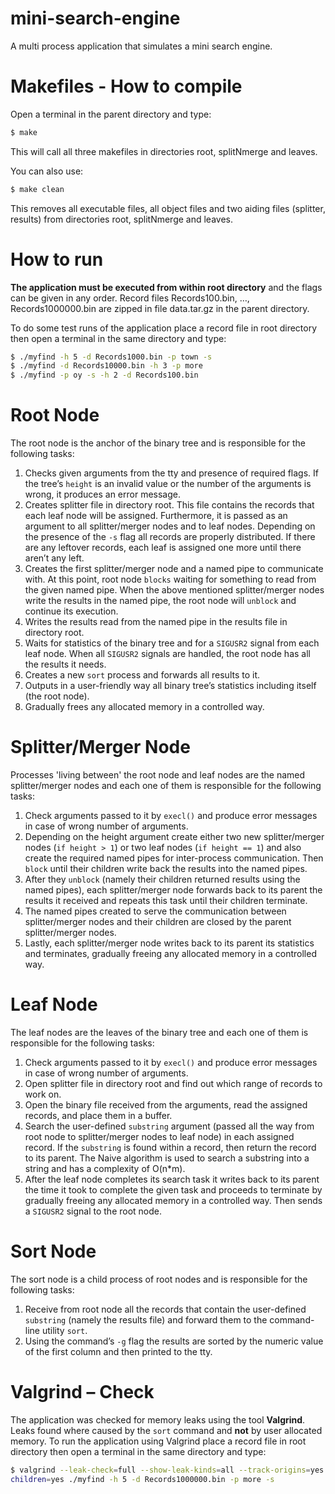 # mini-search-engine
A multi process application that simulates a mini search engine.

# Makefiles - How to compile
Open a terminal in the parent directory and type:
```sh
$ make
```
This will call all three makefiles in directories root, splitNmerge and leaves.

You can also use:
```sh
$ make clean
```
This removes all executable files, all object files and two aiding files 
(splitter, results) from directories root, splitNmerge and leaves.

# How to run
**The application must be executed from within root directory** and the flags 
can be given in any order. Record files Records100.bin, …, Records1000000.bin 
are zipped in file data.tar.gz in the parent directory.

To do some test runs of the application place a record file in root directory 
then open a terminal in the same directory and type:
```sh
$ ./myfind -h 5 -d Records1000.bin -p town -s
$ ./myfind -d Records10000.bin -h 3 -p more
$ ./myfind -p oy -s -h 2 -d Records100.bin
```

# Root Node
The root node is the anchor of the binary tree and is responsible for the 
following tasks:
1.	Checks given arguments from the tty and presence of required flags. 
If the tree’s `height` is an invalid value or the number of the arguments 
is wrong, it produces an error message.
2.	Creates splitter file in directory root. This file contains the records 
that each leaf node will be assigned. Furthermore, it is passed as an argument 
to all splitter/merger nodes and to leaf nodes. Depending on the presence of 
the `-s` flag all records are properly distributed. If there are any leftover 
records, each leaf is assigned one more until there aren’t any left.
3.	Creates the first splitter/merger node and a named pipe to communicate with. 
At this point, root node `blocks` waiting for something to read from the given 
named pipe. When the above mentioned splitter/merger nodes write the results in 
the named pipe, the root node will `unblock` and continue its execution.
4.	Writes the results read from the named pipe in the results file in 
directory root.
5.	Waits for statistics of the binary tree and for a `SIGUSR2` signal from each 
leaf node. When all `SIGUSR2` signals are handled, the root node has all the 
results it needs.
6.	Creates a new `sort` process and forwards all results to it.
7.	Outputs in a user-friendly way all binary tree’s statistics including 
itself (the root node).
8.	Gradually frees any allocated memory in a controlled way.

# Splitter/Merger Node
Processes 'living between' the root node and leaf nodes are the named 
splitter/merger nodes and each one of them is responsible for the following tasks:
1.	Check arguments passed to it by `execl()` and produce error messages in 
case of wrong number of arguments.
2.	Depending on the height argument create either two new splitter/merger 
nodes (`if height > 1`) or two leaf nodes (`if height == 1`) and also create 
the required named pipes for inter-process communication. Then `block` until 
their children write back the results into the named pipes.
3.	After they `unblock` (namely their children returned results using the 
named pipes), each splitter/merger node forwards back to its parent the results 
it received and repeats this task until their children terminate.
4.	The named pipes created to serve the communication between splitter/merger 
nodes and their children are closed by the parent splitter/merger nodes.
5.	Lastly, each splitter/merger node writes back to its parent its statistics 
and terminates, gradually freeing any allocated memory in a controlled way.

# Leaf Node
The leaf nodes are the leaves of the binary tree and each one of them is 
responsible for the following tasks:
1.	Check arguments passed to it by `execl()` and produce error messages in case 
of wrong number of arguments.
2.	Open splitter file in directory root and find out which range of records to 
work on.
3.	Open the binary file received from the arguments, read the assigned records, 
and place them in a buffer.
4.	Search the user-defined `substring` argument (passed all the way from root 
node to splitter/merger nodes to leaf node) in each assigned record. If the 
`substring` is found within a record, then return the record to its parent. The 
Naive algorithm is used to search a substring into a string and has a complexity 
of O(n*m).
5.	After the leaf node completes its search task it writes back to its parent 
the time it took to complete the given task and proceeds to terminate by 
gradually freeing any allocated memory in a controlled way. Then sends a 
`SIGUSR2` signal to the root node.

# Sort Node
The sort node is a child process of root nodes and is responsible for the 
following tasks:
1.	Receive from root node all the records that contain the user-defined 
`substring` (namely the results file) and forward them to the command-line 
utility `sort`.
2.	Using the command’s `-g` flag the results are sorted by the numeric value of 
the first column and then printed to the tty.

# Valgrind – Check
The application was checked for memory leaks using the tool **Valgrind**. Leaks
 found where caused by the `sort` command and **not** by user allocated memory.
To run the application using Valgrind place a record file in root directory 
then open a terminal in the same directory and type:
```sh
$ valgrind --leak-check=full --show-leak-kinds=all --track-origins=yes –trace 
children=yes ./myfind -h 5 -d Records1000000.bin -p more -s
```
